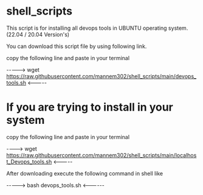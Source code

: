 # shell_scripts
This script is for installing all devops tools in UBUNTU operating system. (22.04 / 20.04 Version's)

You can download this script file by using following link.

copy the following line and paste in your terminal

-----> wget https://raw.githubusercontent.com/mannem302/shell_scripts/main/devops_tools.sh  <-----

# If you are trying to install in your system 
copy the following line and paste in your terminal

----> wget https://raw.githubusercontent.com/mannem302/shell_scripts/main/localhost_Devops_tools.sh  <-----

After downloading execute the following command in shell like

-----> bash devops_tools.sh  <------
